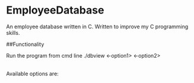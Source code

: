 # EmployeeDatabase
An employee database written in C. Written to improve my C programming skills.

##Functionality

Run the program from cmd line ./dbview <-option1> <-option2> <Option argument>

Available options are:

